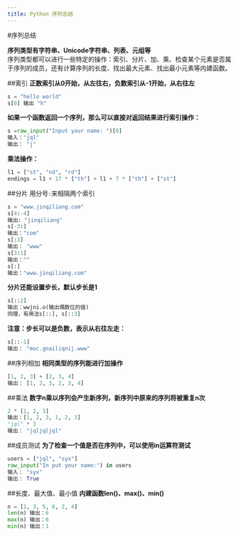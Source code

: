 ```yaml
---
title: Python 序列总结
---
```

<meta http-equiv="Content-Type" content="text/html; charset=utf-8" />
<link rel="stylesheet" href="http://yandex.st/highlightjs/7.1/styles/default.min.css">
<script src="http://yandex.st/highlightjs/7.1/highlight.min.js"></script>
<script>hljs.initHighlightingOnLoad();</script>
<link rel="stylesheet" href="/css/pygments.css">
<link rel="stylesheet" href="/css/syntax.css">


#序列总结

**序列类型有字符串、Unicode字符串、列表、元组等**	
序列类型都可以进行一些特定的操作：索引、分片、加、乘、检查某个元素是否属于序列的成员，还有计算序列的长度、找出最大元素、找出最小元素等内建函数。

##索引
**正数索引从0开始，从左往右，负数索引从-1开始，从右往左**	

```python
s = "hello world"
s[0] 输出 "h"
```

**如果一个函数返回一个序列，那么可以直接对返回结果进行索引操作：**

```python
s =raw_input("Input your name: ")[0] 
输入："jql"
输出： "j"
```
**乘法操作：**

```python
l1 = ["st", "nd", "rd"]
endings = l1 + 17 * ["th"] + l1 + 7 * ["th"] + ["st"]
```

##分片
用分号```:```来相隔两个索引

```python
s = "www.jinqiliang.com"
s[4:-4]
输出: "jinqiliang"
s[-3:]
输出："com"
s[:3]
输出： "www"
s[3:1]
输出：""
s[:]
输出："www.jinqiliang.com"
```

**分片还能设置步长，默认步长是1**

```python
s[::2]
输出：wwjni.o(输出偶数位的值)
同理，有用法s[::], s[::3]
```
**注意：步长可以是负数，表示从右往左走：**

```python
s[::-1]
输出： "moc.gnailiqnij.www"
```

##序列相加
**相同类型的序列能进行加操作**

```python
[1, 2, 3] + [2, 3, 4]
输出： [1, 2, 3, 2, 3, 4]
```
##乘法
**数字n乘以序列会产生新序列，新序列中原来的序列将被重复n次**

```python
2 * [1, 2, 3]
输出：[1, 2, 3, 1, 2, 3]
"jql" * 3
输出： "jqljqljql"
```

##成员测试
**为了检查一个值是否在序列中，可以使用in运算符测试**

```python
users = ["jql", "syx"]
raw_input("In put your name:") in users
输入： "syx"
输出： True
```
##长度、最大值、最小值
**内建函数len()、max()、min()**

```python
n = [1, 3, 5, 6, 2, 4]
len(n) 输出：6
max(n) 输出：6
min(n) 输出：1
```



